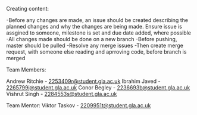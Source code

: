 Creating content:

-Before any changes are made, an issue should be created describing the planned changes and why the changes are being made. Ensure issue is assgined to someone, milestone is set and due date added, where possible
-All changes made should be done on a new branch
-Before pushing, master should be pulled
-Resolve any merge issues
-Then create merge request, with someone else reading and aprroving code, before branch is merged



Team Members:

Andrew Ritchie - 2253409r@student.gla.ac.uk
Ibrahim Javed  - 2265799j@student.gla.ac.uk
Conor Begley   - 2236693b@student.gla.ac.uk
Vishrut Singh  - 2284553s@student.gla.ac.uk

Team Mentor:
Viktor Taskov - 2209951t@student.gla.ac.uk
